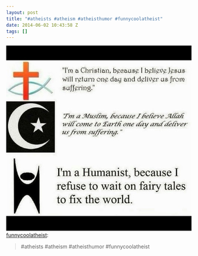 ```yaml
---
layout: post
title: "#atheists #atheism #atheisthumor #funnycoolatheist"
date: 2014-06-02 10:43:58 Z
tags: []
---
```

![](/media/2014/06/87585696819.jpg)
[funnycoolatheist](http://funnycoolatheist.tumblr.com/post/87585483632/atheists-atheism-atheisthumor-funnycoolatheist):

> #atheists #atheism #atheisthumor #funnycoolatheist
